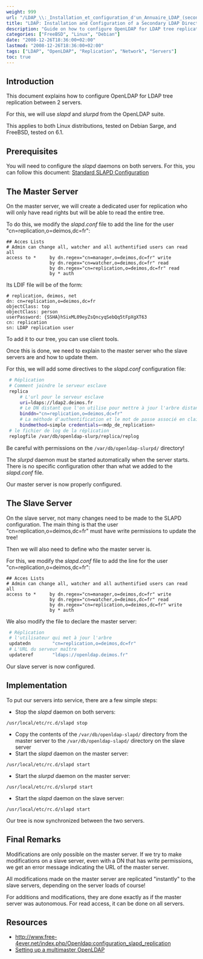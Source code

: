 ```yaml
---
weight: 999
url: "/LDAP_\\:_Installation_et_configuration_d'un_Annuaire_LDAP_(secondaire)/"
title: "LDAP: Installation and Configuration of a Secondary LDAP Directory"
description: "Guide on how to configure OpenLDAP for LDAP tree replication between 2 servers using slapd and slurpd."
categories: ["FreeBSD", "Linux", "Debian"]
date: "2008-12-26T18:36:00+02:00"
lastmod: "2008-12-26T18:36:00+02:00"
tags: ["LDAP", "OpenLDAP", "Replication", "Network", "Servers"]
toc: true
---
```


## Introduction

This document explains how to configure OpenLDAP for LDAP tree replication between 2 servers.

For this, we will use *slapd* and *slurpd* from the OpenLDAP suite.

This applies to both Linux distributions, tested on Debian Sarge, and FreeBSD, tested on 6.1.

## Prerequisites

You will need to configure the *slapd* daemons on both servers. For this, you can follow this document: [Standard SLAPD Configuration](/LDAP_\\:_Installation_et_configuration_d'un_Annuaire_LDAP/)

## The Master Server

On the master server, we will create a dedicated user for replication who will only have read rights but will be able to read the entire tree.

To do this, we modify the *slapd.conf* file to add the line for the user "cn=replication,o=deimos,dc=fr":

```
## Acces Lists
# Admin can change all, watcher and all authentified users can read all
access to *     by dn.regex="cn=manager,o=deimos,dc=fr" write
                by dn.regex="cn=watcher,o=deimos,dc=fr" read
                by dn.regex="cn=replication,o=deimos,dc=fr" read
                by * auth
```

Its LDIF file will be of the form:

```
# replication, deimos, net
dn: cn=replication,o=deimos,dc=fr
objectClass: top
objectClass: person
userPassword: {SSHA}hSixML09eyZsQncyqSebQq5tFpXgXT63
cn: replication
sn: LDAP replication user
```

To add it to our tree, you can use client tools.

Once this is done, we need to explain to the master server who the slave servers are and how to update them.

For this, we will add some directives to the *slapd.conf* configuration file:

```bash
 # Réplication
 # Comment joindre le serveur esclave
 replica
     # L'url pour le serveur esclave
     uri=ldaps://ldap2.deimos.fr
     # Le DN distant que l'on utilise pour mettre à jour l'arbre distant
     binddn="cn=replication,o=deimos,dc=fr"
     # La méthode d'authentification et le mot de passe associé en clair !!
     bindmethod=simple credentials=<mdp_de_replication>
 # le fichier de log de la réplication
 replogfile /var/db/openldap-slurp/replica/replog
```

Be careful with permissions on the `/var/db/openldap-slurpd/` directory!

The *slurpd* daemon must be started automatically when the server starts. There is no specific configuration other than what we added to the *slapd.conf* file.

Our master server is now properly configured.

## The Slave Server

On the slave server, not many changes need to be made to the SLAPD configuration. The main thing is that the user "cn=replication,o=deimos,dc=fr" must have write permissions to update the tree!

Then we will also need to define who the master server is.

For this, we modify the *slapd.conf* file to add the line for the user "cn=replication,o=deimos,dc=fr":

```
## Acces Lists
# Admin can change all, watcher and all authentified users can read all
access to *     by dn.regex="cn=manager,o=deimos,dc=fr" write
                by dn.regex="cn=watcher,o=deimos,dc=fr" read
                by dn.regex="cn=replication,o=deimos,dc=fr" write
                by * auth
```

We also modify the file to declare the master server:

```bash
 # Réplication
 # l'utilisateur qui met à jour l'arbre
 updatedn        "cn=replication,o=deimos,dc=fr"
 # L'URL du serveur maître
 updateref       "ldaps://openldap.deimos.fr"
```

Our slave server is now configured.

## Implementation

To put our servers into service, there are a few simple steps:

* Stop the *slapd* daemon on both servers:

```
/usr/local/etc/rc.d/slapd stop
```

* Copy the contents of the `/var/db/openldap-slapd/` directory from the master server to the `/var/db/openldap-slapd/` directory on the slave server
* Start the *slapd* daemon on the master server:

```
/usr/local/etc/rc.d/slapd start
```

* Start the *slurpd* daemon on the master server:

```
/usr/local/etc/rc.d/slurpd start
```

* Start the *slapd* daemon on the slave server:

```
/usr/local/etc/rc.d/slapd start
```

Our tree is now synchronized between the two servers.

## Final Remarks

Modifications are only possible on the master server. If we try to make modifications on a slave server, even with a DN that has write permissions, we get an error message indicating the URL of the master server.

All modifications made on the master server are replicated "instantly" to the slave servers, depending on the server loads of course!

For additions and modifications, they are done exactly as if the master server was autonomous. For read access, it can be done on all servers.

## Resources
- http://www.free-4ever.net/index.php/Openldap:configuration_slapd_replication
- [Setting up a multimaster OpenLDAP](/pdf/openldap_multimasters.pdf)
